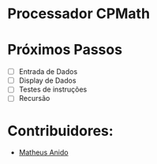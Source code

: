 # Processador CPMath

# Próximos Passos
- [ ] Entrada de Dados
- [ ] Display de Dados
- [ ] Testes de instruções
- [ ] Recursão

# Contribuidores:
- [Matheus Anido](https://github.com/MathAnido)
